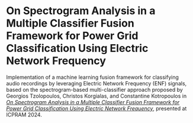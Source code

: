 # On Spectrogram Analysis in a Multiple Classifier Fusion Framework for Power Grid Classification Using Electric Network Frequency

Implementation of a machine learning fusion framework for classifying audio recordings by leveraging Electric Network Frequency (ENF) signals, based on the spectrogram-based multi-classifier approach proposed by Georgios Tzolopoulos, Christos Korgialas, and Constantine Kotropoulos in [*On Spectrogram Analysis in a Multiple Classifier Fusion Framework for Power Grid Classification Using Electric Network Frequency*](https://www.scitepress.org/Link.aspx?doi=10.5220/0012418400003654), presented at ICPRAM 2024.
